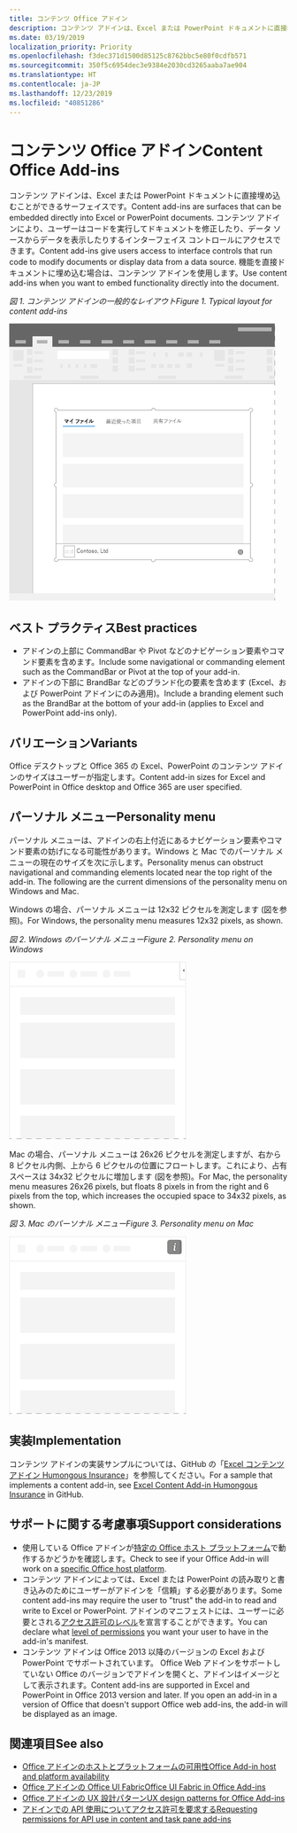 ```yaml
---
title: コンテンツ Office アドイン
description: コンテンツ アドインは、Excel または PowerPoint ドキュメントに直接埋め込むことができるサーフェイスです。これでは、ユーザーはコードを実行してドキュメントを修正したり、データ ソースからデータを表示したりするインターフェイス コントロールにアクセスできます。
ms.date: 03/19/2019
localization_priority: Priority
ms.openlocfilehash: f3dec371d1500d85125c8762bbc5e80f0cdfb571
ms.sourcegitcommit: 350f5c6954dec3e9384e2030cd3265aaba7ae904
ms.translationtype: HT
ms.contentlocale: ja-JP
ms.lasthandoff: 12/23/2019
ms.locfileid: "40851286"
---
```

# <a name="content-office-add-ins"></a><span data-ttu-id="6342a-103">コンテンツ Office アドイン</span><span class="sxs-lookup"><span data-stu-id="6342a-103">Content Office Add-ins</span></span>

<span data-ttu-id="6342a-104">コンテンツ アドインは、Excel または PowerPoint ドキュメントに直接埋め込むことができるサーフェイスです。</span><span class="sxs-lookup"><span data-stu-id="6342a-104">Content add-ins are surfaces that can be embedded directly into Excel or PowerPoint documents.</span></span> <span data-ttu-id="6342a-105">コンテンツ アドインにより、ユーザーはコードを実行してドキュメントを修正したり、データ ソースからデータを表示したりするインターフェイス コントロールにアクセスできます。</span><span class="sxs-lookup"><span data-stu-id="6342a-105">Content add-ins give users access to interface controls that run code to modify documents or display data from a data source.</span></span> <span data-ttu-id="6342a-106">機能を直接ドキュメントに埋め込む場合は、コンテンツ アドインを使用します。</span><span class="sxs-lookup"><span data-stu-id="6342a-106">Use content add-ins when you want to embed functionality directly into the document.</span></span>  

<span data-ttu-id="6342a-107">*図 1. コンテンツ アドインの一般的なレイアウト*</span><span class="sxs-lookup"><span data-stu-id="6342a-107">*Figure 1. Typical layout for content add-ins*</span></span>

![コンテンツ アドインの一般的なレイアウトを表示する画像の例](../images/overview-with-app-content.png)

## <a name="best-practices"></a><span data-ttu-id="6342a-109">ベスト プラクティス</span><span class="sxs-lookup"><span data-stu-id="6342a-109">Best practices</span></span>

- <span data-ttu-id="6342a-110">アドインの上部に CommandBar や Pivot などのナビゲーション要素やコマンド要素を含めます。</span><span class="sxs-lookup"><span data-stu-id="6342a-110">Include some navigational or commanding element such as the CommandBar or Pivot at the top of your add-in.</span></span>
- <span data-ttu-id="6342a-111">アドインの下部に BrandBar などのブランド化の要素を含めます (Excel、および PowerPoint アドインにのみ適用)。</span><span class="sxs-lookup"><span data-stu-id="6342a-111">Include a branding element such as the BrandBar at the bottom of your add-in (applies to Excel and PowerPoint add-ins only).</span></span>

## <a name="variants"></a><span data-ttu-id="6342a-112">バリエーション</span><span class="sxs-lookup"><span data-stu-id="6342a-112">Variants</span></span>

<span data-ttu-id="6342a-113">Office デスクトップと Office 365 の Excel、PowerPoint のコンテンツ アドインのサイズはユーザーが指定します。</span><span class="sxs-lookup"><span data-stu-id="6342a-113">Content add-in sizes for Excel and PowerPoint in Office desktop and Office 365 are user specified.</span></span>

## <a name="personality-menu"></a><span data-ttu-id="6342a-114">パーソナル メニュー</span><span class="sxs-lookup"><span data-stu-id="6342a-114">Personality menu</span></span>

<span data-ttu-id="6342a-p102">パーソナル メニューは、アドインの右上付近にあるナビゲーション要素やコマンド要素の妨げになる可能性があります。Windows と Mac でのパーソナル メニューの現在のサイズを次に示します。</span><span class="sxs-lookup"><span data-stu-id="6342a-p102">Personality menus can obstruct navigational and commanding elements located near the top right of the add-in. The following are the current dimensions of the personality menu on Windows and Mac.</span></span>

<span data-ttu-id="6342a-117">Windows の場合、パーソナル メニューは 12x32 ピクセルを測定します (図を参照)。</span><span class="sxs-lookup"><span data-stu-id="6342a-117">For Windows, the personality menu measures 12x32 pixels, as shown.</span></span>

<span data-ttu-id="6342a-118">*図 2. Windows のパーソナル メニュー*</span><span class="sxs-lookup"><span data-stu-id="6342a-118">*Figure 2. Personality menu on Windows*</span></span> 

![Windows デスクトップのパーソナル メニューを示す図](../images/personality-menu-win.png)


<span data-ttu-id="6342a-120">Mac の場合、パーソナル メニューは 26x26 ピクセルを測定しますが、右から 8 ピクセル内側、上から 6 ピクセルの位置にフロートします。これにより、占有スペースは 34x32 ピクセルに増加します (図を参照)。</span><span class="sxs-lookup"><span data-stu-id="6342a-120">For Mac, the personality menu measures 26x26 pixels, but floats 8 pixels in from the right and 6 pixels from the top, which increases the occupied space to 34x32 pixels, as shown.</span></span>

<span data-ttu-id="6342a-121">*図 3. Mac のパーソナル メニュー*</span><span class="sxs-lookup"><span data-stu-id="6342a-121">*Figure 3. Personality menu on Mac*</span></span>

![Mac デスクトップのパーソナル メニューを示す図](../images/personality-menu-mac.png)

## <a name="implementation"></a><span data-ttu-id="6342a-123">実装</span><span class="sxs-lookup"><span data-stu-id="6342a-123">Implementation</span></span>

<span data-ttu-id="6342a-124">コンテンツ アドインの実装サンプルについては、GitHub の「[Excel コンテンツ アドイン Humongous Insurance](https://github.com/OfficeDev/Excel-Content-Add-in-Humongous-Insurance)」を参照してください。</span><span class="sxs-lookup"><span data-stu-id="6342a-124">For a sample that implements a content add-in, see [Excel Content Add-in Humongous Insurance](https://github.com/OfficeDev/Excel-Content-Add-in-Humongous-Insurance) in GitHub.</span></span>

## <a name="support-considerations"></a><span data-ttu-id="6342a-125">サポートに関する考慮事項</span><span class="sxs-lookup"><span data-stu-id="6342a-125">Support considerations</span></span>

- <span data-ttu-id="6342a-126">使用している Office アドインが[特定の Office ホスト プラットフォーム](/office/dev/add-ins/overview/office-add-in-availability)で動作するかどうかを確認します。</span><span class="sxs-lookup"><span data-stu-id="6342a-126">Check to see if your Office Add-in will work on a [specific Office host platform](/office/dev/add-ins/overview/office-add-in-availability).</span></span> 
- <span data-ttu-id="6342a-127">コンテンツ アドインによっては、Excel または PowerPoint の読み取りと書き込みのためにユーザーがアドインを「信頼」する必要があります。</span><span class="sxs-lookup"><span data-stu-id="6342a-127">Some content add-ins may require the user to "trust" the add-in to read and write to Excel or PowerPoint.</span></span> <span data-ttu-id="6342a-128">アドインのマニフェストには、ユーザーに必要とされる[アクセス許可のレベル](/office/dev/add-ins/develop/requesting-permissions-for-api-use-in-content-and-task-pane-add-ins)を宣言することができます。</span><span class="sxs-lookup"><span data-stu-id="6342a-128">You can declare what [level of permissions](/office/dev/add-ins/develop/requesting-permissions-for-api-use-in-content-and-task-pane-add-ins) you want your user to have in the add-in's manifest.</span></span>  
- <span data-ttu-id="6342a-p104">コンテンツ アドインは Office 2013 以降のバージョンの Excel および PowerPoint でサポートされています。 Office Web アドインをサポートしていない Office のバージョンでアドインを開くと、アドインはイメージとして表示されます。</span><span class="sxs-lookup"><span data-stu-id="6342a-p104">Content add-ins are supported in Excel and PowerPoint in Office 2013 version and later. If you open an add-in in a version of Office that doesn't support Office web add-ins, the add-in will be displayed as an image.</span></span>

## <a name="see-also"></a><span data-ttu-id="6342a-131">関連項目</span><span class="sxs-lookup"><span data-stu-id="6342a-131">See also</span></span>

- [<span data-ttu-id="6342a-132">Office アドインのホストとプラットフォームの可用性</span><span class="sxs-lookup"><span data-stu-id="6342a-132">Office Add-in host and platform availability</span></span>](/office/dev/add-ins/overview/office-add-in-availability)
- [<span data-ttu-id="6342a-133">Office アドインの Office UI Fabric</span><span class="sxs-lookup"><span data-stu-id="6342a-133">Office UI Fabric in Office Add-ins</span></span>](/office/dev/add-ins/design/office-ui-fabric)
- [<span data-ttu-id="6342a-134">Office アドインの UX 設計パターン</span><span class="sxs-lookup"><span data-stu-id="6342a-134">UX design patterns for Office Add-ins</span></span>](/office/dev/add-ins/design/ux-design-pattern-templates)
- [<span data-ttu-id="6342a-135">アドインでの API 使用についてアクセス許可を要求する</span><span class="sxs-lookup"><span data-stu-id="6342a-135">Requesting permissions for API use in content and task pane add-ins</span></span>](/office/dev/add-ins/develop/requesting-permissions-for-api-use-in-content-and-task-pane-add-ins)
